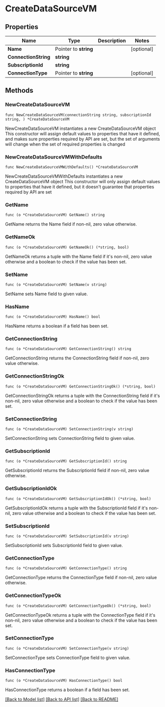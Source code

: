 # CreateDataSourceVM

## Properties

Name | Type | Description | Notes
------------ | ------------- | ------------- | -------------
**Name** | Pointer to **string** |  | [optional] 
**ConnectionString** | **string** |  | 
**SubscriptionId** | **string** |  | 
**ConnectionType** | Pointer to **string** |  | [optional] 

## Methods

### NewCreateDataSourceVM

`func NewCreateDataSourceVM(connectionString string, subscriptionId string, ) *CreateDataSourceVM`

NewCreateDataSourceVM instantiates a new CreateDataSourceVM object
This constructor will assign default values to properties that have it defined,
and makes sure properties required by API are set, but the set of arguments
will change when the set of required properties is changed

### NewCreateDataSourceVMWithDefaults

`func NewCreateDataSourceVMWithDefaults() *CreateDataSourceVM`

NewCreateDataSourceVMWithDefaults instantiates a new CreateDataSourceVM object
This constructor will only assign default values to properties that have it defined,
but it doesn't guarantee that properties required by API are set

### GetName

`func (o *CreateDataSourceVM) GetName() string`

GetName returns the Name field if non-nil, zero value otherwise.

### GetNameOk

`func (o *CreateDataSourceVM) GetNameOk() (*string, bool)`

GetNameOk returns a tuple with the Name field if it's non-nil, zero value otherwise
and a boolean to check if the value has been set.

### SetName

`func (o *CreateDataSourceVM) SetName(v string)`

SetName sets Name field to given value.

### HasName

`func (o *CreateDataSourceVM) HasName() bool`

HasName returns a boolean if a field has been set.

### GetConnectionString

`func (o *CreateDataSourceVM) GetConnectionString() string`

GetConnectionString returns the ConnectionString field if non-nil, zero value otherwise.

### GetConnectionStringOk

`func (o *CreateDataSourceVM) GetConnectionStringOk() (*string, bool)`

GetConnectionStringOk returns a tuple with the ConnectionString field if it's non-nil, zero value otherwise
and a boolean to check if the value has been set.

### SetConnectionString

`func (o *CreateDataSourceVM) SetConnectionString(v string)`

SetConnectionString sets ConnectionString field to given value.


### GetSubscriptionId

`func (o *CreateDataSourceVM) GetSubscriptionId() string`

GetSubscriptionId returns the SubscriptionId field if non-nil, zero value otherwise.

### GetSubscriptionIdOk

`func (o *CreateDataSourceVM) GetSubscriptionIdOk() (*string, bool)`

GetSubscriptionIdOk returns a tuple with the SubscriptionId field if it's non-nil, zero value otherwise
and a boolean to check if the value has been set.

### SetSubscriptionId

`func (o *CreateDataSourceVM) SetSubscriptionId(v string)`

SetSubscriptionId sets SubscriptionId field to given value.


### GetConnectionType

`func (o *CreateDataSourceVM) GetConnectionType() string`

GetConnectionType returns the ConnectionType field if non-nil, zero value otherwise.

### GetConnectionTypeOk

`func (o *CreateDataSourceVM) GetConnectionTypeOk() (*string, bool)`

GetConnectionTypeOk returns a tuple with the ConnectionType field if it's non-nil, zero value otherwise
and a boolean to check if the value has been set.

### SetConnectionType

`func (o *CreateDataSourceVM) SetConnectionType(v string)`

SetConnectionType sets ConnectionType field to given value.

### HasConnectionType

`func (o *CreateDataSourceVM) HasConnectionType() bool`

HasConnectionType returns a boolean if a field has been set.


[[Back to Model list]](../README.md#documentation-for-models) [[Back to API list]](../README.md#documentation-for-api-endpoints) [[Back to README]](../README.md)


